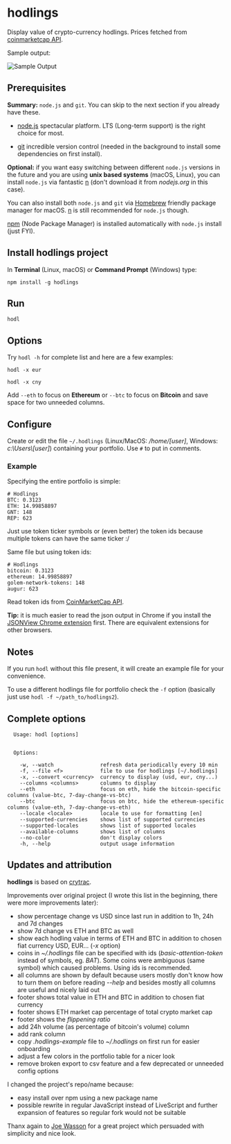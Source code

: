 # hodlings

Display value of crypto-currency hodlings. Prices fetched from [coinmarketcap API](https://api.coinmarketcap.com/v1/ticker/?limit=0).

Sample output:

![Sample Output](https://github.com/davidhq/hodlings/blob/master/output.png?raw=true)

## Prerequisites

**Summary:** `node.js` and `git`. You can skip to the next section if you already have these.

- [node.js](https://nodejs.org/en/download/) spectacular platform. LTS (Long-term support) is the right choice for most.

- [git](https://git-scm.com/downloads) incredible version control (needed in the background to install some dependencies on first install).

**Optional:** if you want easy switching between different `node.js` versions in the future and you are using **unix based systems** (macOS, Linux), you can install `node.js` via fantastic [n](https://github.com/tj/n) (don't download it from *nodejs.org* in this case).

You can also install both `node.js` and `git` via [Homebrew](https://brew.sh) friendly package manager for macOS. [n](https://github.com/tj/n) is still recommended for `node.js` though.

[npm](https://www.npmjs.com) (Node Package Manager) is installed automatically with `node.js` install (just FYI).

## Install hodlings project

In **Terminal** (Linux, macOS) or **Command Prompt** (Windows) type:

``npm install -g hodlings``

## Run

``hodl``

## Options

Try `hodl -h` for complete list and here are a few examples:

``hodl -x eur``

``hodl -x cny``

Add `--eth` to focus on **Ethereum** or `--btc` to focus on **Bitcoin** and save space for two unneeded columns.

## Configure

Create or edit the file `~/.hodlings` (Linux/MacOS: */home/[user]*, Windows: *c:\\Users\\[user]*) containing your portfolio. Use `#` to put in comments.

### Example

Specifying the entire portfolio is simple:

```
# Hodlings
BTC: 0.3123
ETH: 14.99858897
GNT: 148
REP: 623
```

Just use token ticker symbols or (even better) the token ids because multiple tokens can have the same ticker :/

Same file but using token ids:

```
# Hodlings
bitcoin: 0.3123
ethereum: 14.99858897
golem-network-tokens: 148
augur: 623
```

Read token ids from [CoinMarketCap API](https://api.coinmarketcap.com/v1/ticker?limit=0).

**Tip:** it is much easier to read the json output in Chrome if you install the [JSONView Chrome extension](https://chrome.google.com/webstore/detail/jsonview/chklaanhfefbnpoihckbnefhakgolnmc?hl=en) first. There are equivalent extensions for other browsers.

## Notes

If you run `hodl` without this file present, it will create an example file for your convenience.

To use a different hodlings file for portfolio check the `-f` option (basically just use `hodl -f ~/path_to/hodlings2`).

## Complete options
```
  Usage: hodl [options]


  Options:

    -w, --watch               refresh data periodically every 10 min
    -f, --file <f>            file to use for hodlings [~/.hodlings]
    -x, --convert <currency>  currency to display (usd, eur, cny...)
    --columns <columns>       columns to display
    --eth                     focus on eth, hide the bitcoin-specific columns (value-btc, 7-day-change-vs-btc)
    --btc                     focus on btc, hide the ethereum-specific columns (value-eth, 7-day-change-vs-eth)
    --locale <locale>         locale to use for formatting [en]
    --supported-currencies    shows list of supported currencies
    --supported-locales       shows list of supported locales
    --available-columns       shows list of columns
    --no-color                don't display colors
    -h, --help                output usage information
```

## Updates and attribution

**hodlings** is based on [crytrac](https://github.com/Talljoe/crytrac).

Improvements over original project (I wrote this list in the beginning, there were more improvements later):

* show percentage change vs USD since last run in addition to 1h, 24h and 7d changes
* show 7d change vs ETH and BTC as well
* show each hodling value in terms of ETH and BTC in addition to chosen fiat currency USD, EUR... (*-x* option)
* coins in *~/.hodlings* file can be specified with ids (*basic-attention-token* instead of symbols, eg. *BAT*). Some coins were ambiguous (same symbol) which caused problems. Using ids is recommended.
* all columns are shown by default because users mostly don't know how to turn them on before reading *--help* and besides mostly all columns are useful and nicely laid out
* footer shows total value in ETH and BTC in addition to chosen fiat currency
* footer shows ETH market cap percentage of total crypto market cap
* footer shows the *flippening ratio*
* add 24h volume (as percentage of bitcoin's volume) column
* add rank column
* copy *.hodlings-example* file to *~/.hodlings* on first run for easier onboarding
* adjust a few colors in the portfolio table for a nicer look
* remove broken export to csv feature and a few deprecated or unneeded config options

I changed the project's repo/name because:

* easy install over npm using a new package name
* possible rewrite in regular JavaScript instead of LiveScript and further expansion of features so regular fork would not be suitable

Thanx again to [Joe Wasson](http://talljoe.com) for a great project which persuaded with simplicity and nice look.
